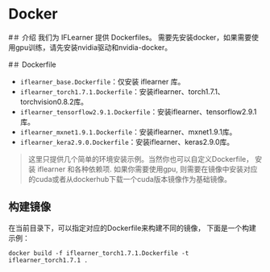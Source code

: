 # Docker

#＃ 介绍
我们为 IFLearner 提供 Dockerfiles。
需要先安装docker，如果需要使用gpu训练，请先安装nvidia驱动和nvidia-docker。

#＃ Dockerfile
- `iflearner_base.Dockerfile`：仅安装 iflearner 库。
- `iflearner_torch1.7.1.Dockerfile`：安装iflearner、torch1.7.1、torchvision0.8.2库。
- `iflearner_tensorflow2.9.1.Dockerfile`：安装iflearner、tensorflow2.9.1库。
- `iflearner_mxnet1.9.1.Dockerfile`：安装iflearner、mxnet1.9.1库。
- `iflearner_kera2.9.0.Dockerfile`：安装iflearner、keras2.9.0库。

> 这里只提供几个简单的环境安装示例。当然你也可以自定义Dockerfile， 安装 iflearner 和各种依赖项.
> 如果你需要使用gpu, 则需要在镜像中安装对应的cuda或者从dockerhub下载一个cuda版本镜像作为基础镜像。

## 构建镜像
在当前目录下，可以指定对应的Dockerfile来构建不同的镜像， 下面是一个构建示例：
```shell
docker build -f iflearner_torch1.7.1.Dockerfile -t iflearner_torch1.7.1 .
```